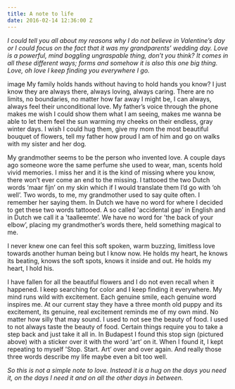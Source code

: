 ```yaml
---
title: A note to life
date: 2016-02-14 12:36:00 Z
---
```


*I could tell you all about my reasons why I do not believe in Valentine’s day or I could focus on the fact that it was my grandparents’ wedding day. Love is a powerful, mind boggling ungraspable thing, don’t you think? It comes in all these different ways; forms and somehow it is also this one big thing. Love, oh love I keep finding you everywhere I go.*

image
My family holds hands without having to hold hands you know? I just know they are always there, always loving, always caring. There are no limits, no boundaries, no matter how far away I might be, I can always, always feel their unconditional love. My father’s voice through the phone makes me wish I could show them what I am seeing, makes me wanna be able to let them feel the sun warming my cheeks on their endless, gray winter days. I wish I could hug them, give my mom the most beautiful bouquet of flowers, tell my father how proud I am of him and go on walks with my sister and her dog. 

My grandmother seems to be the person who invented love. A couple days ago someone wore the same perfume she used to wear, man, scents hold vivid memories. I miss her and it is the kind of missing where you know, there won’t ever come an end to the missing. I tattooed the two Dutch words ‘maar fijn’ on my skin which if I would translate them I’d go with ‘oh well’. Two words, to me, my grandmother used to say quite often. I remember her saying them. In Dutch we have no word for where I decided to get these two words tattooed. A so called 'accidental gap’ in English and in Dutch we call it a 'taalleemte’. We have no word for 'the back of your elbow’, placing my grandmother’s words there, held something magical to me.

I never knew one can feel this soft spoken, warm buzzing, limitless love towards another human being but I  know now. He holds my heart, he knows its beating, knows the soft spots, knows it inside and out. He holds my heart, I hold his. 

I have fallen for all the beautiful flowers and I do not even recall when it happened. I keep searching for color and I keep finding it everywhere. My mind runs wild with excitement. Each genuine smile, each genuine word inspires me. At our current stay they have a three month old puppy and its excitement, its genuine, real excitement reminds me of my own mind. No matter how silly that may sound. I used to not see the beauty of food. I used to not always taste the beauty of food. Certain things require you to take a step back and just take it all in. In Budapest I found this stop sign (pictured above) with a sticker over it with the word 'art’ on it. When I found it, I kept repeating to myself 'Stop. Start. Art’ over and over again. And really those three words describe my life maybe even a bit too well. 

*So this is not a simple note to love. Instead it is a hug on the days you need it, on the days I need it and on all the other days in between.*